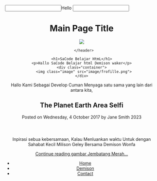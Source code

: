 <!DOCTYPE html>
<html lang="en">
<head>
    <meta charset="UTF-8">
    <meta name="viewport" content="width=device-width, initial-scale=1.0">
    <title>SaCode Belajar demison waker</title>
    <input type="image/gambar.png">Hello <input>

</head>
<body>
    <header>
        <h1>Main Page Title</h1>
        <img src="image/gambar.png">

      </header>
      
    <h1>SaCode Belajar HtmL</h1>
    <p>Hallo SaCode Belajar html Demison waker</p>
    <div class="container">
        <img class="image" src="image/frofille.png">  
    </div>
   Hallo Kami Sebagai Develop Cuman Menyaga satu sama yang lain dari antara kita,

   <article>
    <header>
      <h2>The Planet Earth Area Selfi </h2>
      <p>
        Posted on Wednesday, <time datetime="2017-10-04">4 October 2017</time> by
        Jane Smith 2023
      </p>
    </header>
    <p>
      Inpirasi sebua kebersamaan, Kalau Menluankan waktu Untuk dengan Sahabat Kecil Milison Geley Bersama Demison Wonfa
    </p>
    <p><a href="https://example.com/the-planet-earth/">Continue reading gambar Jembatang Merah…</a></p>
  </article>

  <nav class="menu">
    <ul>
      <li><a href="#">Home</a></li>
      <li><a href="#">Demison</a></li>
      <li><a href="#">Contact</a></li>
    </ul>
  </nav>
  
</body>
</html>
